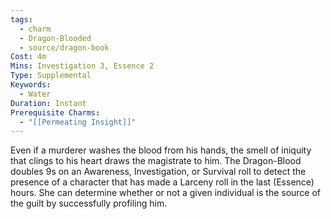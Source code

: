 ```yaml
---
tags:
  - charm
  - Dragon-Blooded
  - source/dragon-book
Cost: 4m
Mins: Investigation 3, Essence 2
Type: Supplemental
Keywords:
  - Water
Duration: Instant
Prerequisite Charms:
  - "[[Permeating Insight]]"
---
```

Even if a murderer washes the blood from his hands, the smell of iniquity that clings to his heart draws the magistrate to him. The Dragon-Blood doubles 9s on an Awareness, Investigation, or Survival roll to detect the presence of a character that has made a Larceny roll in the last (Essence) hours. She can determine whether or not a given individual is the source of the guilt by successfully profiling him.